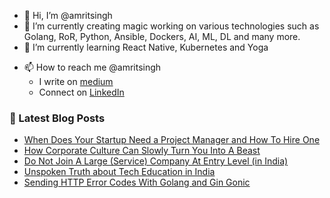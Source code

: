 - 👋 Hi, I’m @amritsingh
- 👀 I’m currently creating magic working on various technologies such as Golang, RoR, Python, Ansible, Dockers, AI, ML, DL and many more.
- 🌱 I’m currently learning React Native, Kubernetes and Yoga
<!---
- 💞️ I’m looking to collaborate on ...
--->
- 📫 How to reach me @amritsingh
     - I write on [medium](https://singhamrit.medium.com/)
     - Connect on [LinkedIn](https://www.linkedin.com/in/amrits/)

<!---
amritsingh/amritsingh is a ✨ special ✨ repository because its `README.md` (this file) appears on your GitHub profile.
You can click the Preview link to take a look at your changes.
--->

### 📕 Latest Blog Posts

<!-- BLOG-POST-LIST:START -->
- [When Does Your Startup Need a Project Manager and How To Hire One](https://levelup.gitconnected.com/when-does-your-startup-need-a-project-manager-and-how-to-hire-one-44a72c8b77f7?source=rss-30594823f191------2)
- [How Corporate Culture Can Slowly Turn You Into A Beast](https://levelup.gitconnected.com/how-corporate-culture-can-slowly-turn-you-into-a-beast-77ac6c918ddf?source=rss-30594823f191------2)
- [Do Not Join A Large (Service) Company At Entry Level (in India)](https://medium.com/geekculture/do-not-join-a-large-service-company-at-entry-level-in-india-b1724758ebf9?source=rss-30594823f191------2)
- [Unspoken Truth about Tech Education in India](https://levelup.gitconnected.com/unspoken-truth-about-tech-education-in-india-ac9718f9e921?source=rss-30594823f191------2)
- [Sending HTTP Error Codes With Golang and Gin Gonic](https://levelup.gitconnected.com/sending-http-error-codes-with-golang-and-gin-gonic-d915d1dd0166?source=rss-30594823f191------2)
<!-- BLOG-POST-LIST:END -->

<!---
[twitter]: https://twitter.com/_amrit_
[medium]: https://singhamrit.medium.com/
[linkedin]: https://linkedin.com/in/amrits
--->

